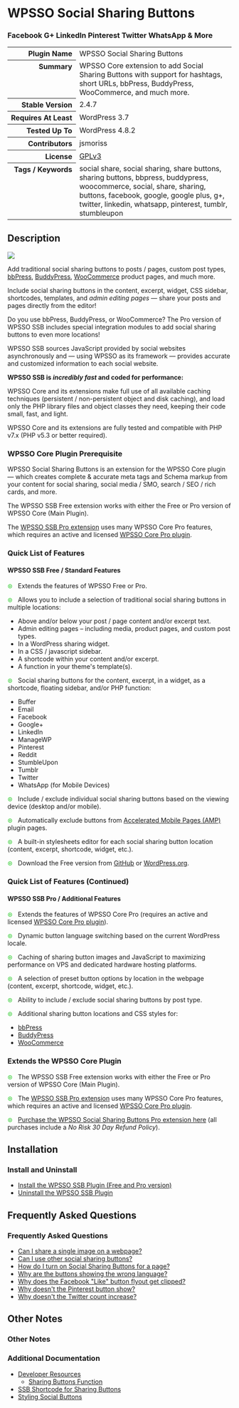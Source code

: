 <h1>WPSSO Social Sharing Buttons</h1><h3>Facebook G+ LinkedIn Pinterest Twitter WhatsApp &amp; More</h3>

<table>
<tr><th align="right" valign="top" nowrap>Plugin Name</th><td>WPSSO Social Sharing Buttons</td></tr>
<tr><th align="right" valign="top" nowrap>Summary</th><td>WPSSO Core extension to add Social Sharing Buttons with support for hashtags, short URLs, bbPress, BuddyPress, WooCommerce, and much more.</td></tr>
<tr><th align="right" valign="top" nowrap>Stable Version</th><td>2.4.7</td></tr>
<tr><th align="right" valign="top" nowrap>Requires At Least</th><td>WordPress 3.7</td></tr>
<tr><th align="right" valign="top" nowrap>Tested Up To</th><td>WordPress 4.8.2</td></tr>
<tr><th align="right" valign="top" nowrap>Contributors</th><td>jsmoriss</td></tr>
<tr><th align="right" valign="top" nowrap>License</th><td><a href="https://www.gnu.org/licenses/gpl.txt">GPLv3</a></td></tr>
<tr><th align="right" valign="top" nowrap>Tags / Keywords</th><td>social share, social sharing, share buttons, sharing buttons, bbpress, buddypress, woocommerce, social, share, sharing, buttons, facebook, google, google plus, g+, twitter, linkedin, whatsapp, pinterest, tumblr, stumbleupon</td></tr>
</table>

<h2>Description</h2>

<p><img class="readme-icon" src="https://surniaulula.github.io/wpsso-ssb/assets/icon-256x256.png"></p>

<p>Add traditional social sharing buttons to posts / pages, custom post types, <a href="https://wordpress.org/plugins/bbpress/">bbPress</a>, <a href="https://wordpress.org/plugins/buddypress/">BuddyPress</a>, <a href="https://wordpress.org/plugins/woocommerce/">WooCommerce</a> product pages, and much more.</p>

<p>Include social sharing buttons in the content, excerpt, widget, CSS sidebar, shortcodes, templates, and <em>admin editing pages</em> &mdash; share your posts and pages directly from the editor!</p>

<p>Do you use bbPress, BuddyPress, or WooCommerce? The Pro version of WPSSO SSB includes special integration modules to add social sharing buttons to even more locations!</p>

<p>WPSSO SSB sources JavaScript provided by social websites asynchronously and &mdash; using WPSSO as its framework &mdash; provides accurate and customized information to each social website.</p>

<p><strong>WPSSO SSB is <em>incredibly fast</em> and coded for performance:</strong></p>

<p>WPSSO Core and its extensions make full use of all available caching techniques (persistent / non-persistent object and disk caching), and load only the PHP library files and object classes they need, keeping their code small, fast, and light.</p>

<p>WPSSO Core and its extensions are fully tested and compatible with PHP v7.x (PHP v5.3 or better required).</p>

<h3>WPSSO Core Plugin Prerequisite</h3>

<p>WPSSO Social Sharing Buttons is an extension for the WPSSO Core plugin &mdash; which creates complete &amp; accurate meta tags and Schema markup from your content for social sharing, social media / SMO, search / SEO / rich cards, and more.</p>

<p>The WPSSO SSB Free extension works with either the Free or Pro version of WPSSO Core (Main Plugin).</p>

<p>The <a href="https://wpsso.com/extend/plugins/wpsso-ssb/?utm_source=wpssossb-readme-prereq">WPSSO SSB Pro extension</a> uses many WPSSO Core Pro features, which requires an active and licensed <a href="https://wpsso.com/?utm_source=wpssossb-readme-prereq">WPSSO Core Pro plugin</a>.</p>

<h3>Quick List of Features</h3>

<h4>WPSSO SSB Free / Standard Features</h4>

<p><span style="color:#33cc33">&#x0229b;</span> &nbsp; Extends the features of WPSSO Free or Pro.</p>

<p><span style="color:#33cc33">&#x0229b;</span> &nbsp; Allows you to include a selection of traditional social sharing buttons in multiple locations:</p>

<ul>
<li>Above and/or below your post / page content and/or excerpt text.</li>
<li>Admin editing pages &ndash; including media, product pages, and custom post types.</li>
<li>In a WordPress sharing widget.</li>
<li>In a CSS / javascript sidebar.</li>
<li>A shortcode within your content and/or excerpt.</li>
<li>A function in your theme's template(s).</li>
</ul>

<p><span style="color:#33cc33">&#x0229b;</span> &nbsp; Social sharing buttons for the content, excerpt, in a widget, as a shortcode, floating sidebar, and/or PHP function:</p>

<ul>
<li>Buffer</li>
<li>Email</li>
<li>Facebook</li>
<li>Google+</li>
<li>LinkedIn</li>
<li>ManageWP</li>
<li>Pinterest</li>
<li>Reddit</li>
<li>StumbleUpon</li>
<li>Tumblr</li>
<li>Twitter</li>
<li>WhatsApp (for Mobile Devices)</li>
</ul>

<p><span style="color:#33cc33">&#x0229b;</span> &nbsp; Include / exclude individual social sharing buttons based on the viewing device (desktop and/or mobile).</p>

<p><span style="color:#33cc33">&#x0229b;</span> &nbsp; Automatically exclude buttons from <a href="https://wordpress.org/plugins/amp/">Accelerated Mobile Pages (AMP)</a> plugin pages.</p>

<p><span style="color:#33cc33">&#x0229b;</span> &nbsp; A built-in stylesheets editor for each social sharing button location (content, excerpt, shortcode, widget, etc.).</p>

<p><span style="color:#33cc33">&#x0229b;</span> &nbsp; Download the Free version from <a href="https://surniaulula.github.io/wpsso-ssb/">GitHub</a> or <a href="https://wordpress.org/plugins/wpsso-ssb/">WordPress.org</a>.</p>

<h3>Quick List of Features (Continued)</h3>

<h4>WPSSO SSB Pro / Additional Features</h4>

<p><span style="color:#33cc33">&#x0229b;</span> &nbsp; Extends the features of WPSSO Core Pro (requires an active and licensed <a href="https://wpsso.com/">WPSSO Core Pro plugin</a>).</p>

<p><span style="color:#33cc33">&#x0229b;</span> &nbsp; Dynamic button language switching based on the current WordPress locale.</p>

<p><span style="color:#33cc33">&#x0229b;</span> &nbsp; Caching of sharing button images and JavaScript to maximizing performance on VPS and dedicated hardware hosting platforms.</p>

<p><span style="color:#33cc33">&#x0229b;</span> &nbsp; A selection of preset button options by location in the webpage (content, excerpt, shortcode, widget, etc.).</p>

<p><span style="color:#33cc33">&#x0229b;</span> &nbsp; Ability to include / exclude social sharing buttons by post type.</p>

<p><span style="color:#33cc33">&#x0229b;</span> &nbsp; Additional sharing button locations and CSS styles for:</p>

<ul>
<li><a href="https://wordpress.org/plugins/bbpress/">bbPress</a></li>
<li><a href="https://wordpress.org/plugins/buddypress/">BuddyPress</a></li>
<li><a href="https://wordpress.org/plugins/woocommerce/">WooCommerce</a></li>
</ul>

<h3>Extends the WPSSO Core Plugin</h3>

<p><span style="color:#33cc33">&#x0229b;</span> &nbsp; The WPSSO SSB Free extension works with either the Free or Pro version of WPSSO Core (Main Plugin).</p>

<p><span style="color:#33cc33">&#x0229b;</span> &nbsp; The <a href="https://wpsso.com/extend/plugins/wpsso-ssb/?utm_source=wpssossb-readme-extends">WPSSO SSB Pro extension</a> uses many WPSSO Core Pro features, which requires an active and licensed <a href="https://wpsso.com/?utm_source=wpssossb-readme-extends">WPSSO Core Pro plugin</a>.</p>

<p><span style="color:#33cc33">&#x0229b;</span> &nbsp; <a href="https://wpsso.com/extend/plugins/wpsso-ssb/?utm_source=wpssossb-readme-purchase">Purchase the WPSSO Social Sharing Buttons Pro extension here</a> (all purchases include a <em>No Risk 30 Day Refund Policy</em>).</p>


<h2>Installation</h2>

<h3>Install and Uninstall</h3>

<ul>
<li><a href="https://wpsso.com/docs/plugins/wpsso-ssb/installation/install-the-plugin/">Install the WPSSO SSB Plugin (Free and Pro version)</a></li>
<li><a href="https://wpsso.com/docs/plugins/wpsso-ssb/installation/uninstall-the-plugin/">Uninstall the WPSSO SSB Plugin</a></li>
</ul>


<h2>Frequently Asked Questions</h2>

<h3>Frequently Asked Questions</h3>

<ul>
<li><a href="https://wpsso.com/docs/plugins/wpsso-ssb/faqs/can-i-share-a-single-image-on-a-webpage/">Can I share a single image on a webpage?</a></li>
<li><a href="https://wpsso.com/docs/plugins/wpsso-ssb/faqs/can-i-use-other-social-sharing-buttons/">Can I use other social sharing buttons?</a></li>
<li><a href="https://wpsso.com/docs/plugins/wpsso-ssb/faqs/how-do-i-turn-on-social-sharing-buttons-for-a-page/">How do I turn on Social Sharing Buttons for a page?</a></li>
<li><a href="https://wpsso.com/docs/plugins/wpsso-ssb/faqs/why-are-the-buttons-showing-the-wrong-language/">Why are the buttons showing the wrong language?</a></li>
<li><a href="https://wpsso.com/docs/plugins/wpsso-ssb/faqs/why-does-the-facebook-like-button-flyout-get-clipped/">Why does the Facebook "Like" button flyout get clipped?</a></li>
<li><a href="https://wpsso.com/docs/plugins/wpsso-ssb/faqs/why-doesnt-the-pinterest-button-show/">Why doesn't the Pinterest button show?</a></li>
<li><a href="https://wpsso.com/docs/plugins/wpsso-ssb/faqs/why-doesnt-the-twitter-count-increase/">Why doesn't the Twitter count increase?</a></li>
</ul>


<h2>Other Notes</h2>

<h3>Other Notes</h3>
<h3>Additional Documentation</h3>

<ul>
<li><a href="https://wpsso.com/docs/plugins/wpsso-ssb/notes/developer/">Developer Resources</a>

<ul>
<li><a href="https://wpsso.com/docs/plugins/wpsso-ssb/notes/developer/sharing-buttons-function/">Sharing Buttons Function</a></li>
</ul></li>
<li><a href="https://wpsso.com/docs/plugins/wpsso-ssb/notes/ssb-shortcode/">SSB Shortcode for Sharing Buttons</a></li>
<li><a href="https://wpsso.com/docs/plugins/wpsso-ssb/notes/styling-social-buttons/">Styling Social Buttons</a></li>
</ul>

